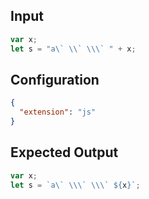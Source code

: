 
## Input
```javascript input
var x;
let s = "a\` \\` \\\` " + x;
```

## Configuration
```json configuration
{
  "extension": "js"
}
```

## Expected Output
```javascript expected output
var x;
let s = `a\` \\\` \\\` ${x}`;
```
